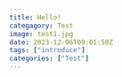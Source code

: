 ```yaml
---
title: Hello!
categagory: Test
image: test1.jpg
date: 2023-12-06T09:01:58Z
tags: ["introduce"]
categories: ["Test"]
---
```

